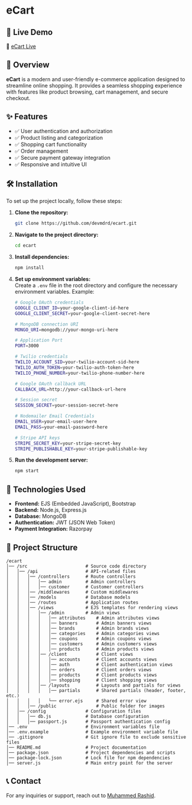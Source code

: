 # eCart  

## 🚀 Live Demo  
🔗 [eCart Live](#)  

## 📌 Overview  
**eCart** is a modern and user-friendly e-commerce application designed to streamline online shopping. It provides a seamless shopping experience with features like product browsing, cart management, and secure checkout.  

## ✨ Features  
- ✅ User authentication and authorization  
- ✅ Product listing and categorization  
- ✅ Shopping cart functionality  
- ✅ Order management  
- ✅ Secure payment gateway integration  
- ✅ Responsive and intuitive UI  

## 🛠️ Installation  
To set up the project locally, follow these steps:  

1. **Clone the repository:**  
   ```sh
   git clone https://github.com/devmdrd/ecart.git
   ```

2. **Navigate to the project directory:**  
   ```sh
   cd ecart
   ```

3. **Install dependencies:**  
   ```sh
   npm install
   ```

4. **Set up environment variables:**  
   Create a `.env` file in the root directory and configure the necessary environment variables. Example:  
   ```sh
   # Google OAuth credentials
   GOOGLE_CLIENT_ID=your-google-client-id-here
   GOOGLE_CLIENT_SECRET=your-google-client-secret-here
   
   # MongoDB connection URI
   MONGO_URI=mongodb://your-mongo-uri-here
   
   # Application Port
   PORT=3000
   
   # Twilio credentials
   TWILIO_ACCOUNT_SID=your-twilio-account-sid-here
   TWILIO_AUTH_TOKEN=your-twilio-auth-token-here
   TWILIO_PHONE_NUMBER=your-twilio-phone-number-here
   
   # Google OAuth callback URL
   CALLBACK_URL=http://your-callback-url-here
   
   # Session secret
   SESSION_SECRET=your-session-secret-here
   
   # Nodemailer Email Credentials
   EMAIL_USER=your-email-user-here
   EMAIL_PASS=your-email-password-here
   
   # Stripe API keys
   STRIPE_SECRET_KEY=your-stripe-secret-key
   STRIPE_PUBLISHABLE_KEY=your-stripe-publishable-key
   ```

5. **Run the development server:**  
   ```sh
   npm start
   ```

## 🔧 Technologies Used  
- **Frontend:** EJS (Embedded JavaScript), Bootstrap  
- **Backend:** Node.js, Express.js  
- **Database:** MongoDB  
- **Authentication:** JWT (JSON Web Token)  
- **Payment Integration:** Razorpay  

## 📂 Project Structure  
```
/ecart
│── /src                      # Source code directory
│   │── /api                  # API-related files
│   │   │── /controllers      # Route controllers
│   │   │   │── admin         # Admin controllers
│   │   │   │── customer      # Customer controllers
│   │   │── /middlewares      # Custom middlewares
│   │   │── /models           # Database models
│   │   │── /routes           # Application routes
│   │   │── /views            # EJS templates for rendering views
│   │   │   │── /admin        # Admin views
│   │   │   │   │── attributes    # Admin attributes views
│   │   │   │   │── banners       # Admin banners views
│   │   │   │   │── brands        # Admin brands views
│   │   │   │   │── categories    # Admin categories views
│   │   │   │   │── coupons       # Admin coupons views
│   │   │   │   │── customers     # Admin customers views
│   │   │   │   │── products      # Admin products views
│   │   │   │── /client           # Client views
│   │   │   │   │── accounts      # Client accounts views
│   │   │   │   │── auth          # Client authentication views
│   │   │   │   │── orders        # Client orders views
│   │   │   │   │── products      # Client products views
│   │   │   │   │── shopping      # Client shopping views
│   │   │   │── /layouts          # Layouts and partials for views
│   │   │   │   │── partials      # Shared partials (header, footer, etc.)
│   │   │   │   └── error.ejs     # Shared error view
│   │   │── /public               # Public folder for images
│   │── /config               # Configuration files
│   │   │── db.js             # Database configuration
│   │   │── passport.js       # Passport authentication config
│── .env                      # Environment variables file 
│── .env.example              # Example environment variable file
│── .gitignore                # Git ignore file to exclude sensitive files
│── README.md                 # Project documentation
│── package.json              # Project dependencies and scripts
│── package-lock.json         # Lock file for npm dependencies
│── server.js                 # Main entry point for the server

```  

## 📞 Contact  
For any inquiries or support, reach out to [Muhammed Rashid](mailto:muhammedrashid@gmail.com).  
